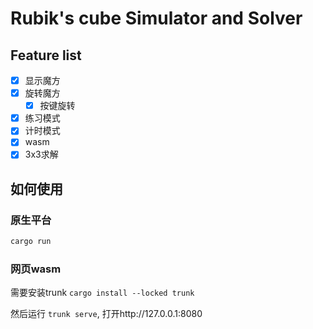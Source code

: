 # Rubik's cube Simulator and Solver

## Feature list

- [x] 显示魔方
- [x] 旋转魔方
    - [x] 按键旋转
- [x] 练习模式
- [x] 计时模式
- [x] wasm
- [x] 3x3求解

## 如何使用

### 原生平台

```bash
cargo run
```

### 网页wasm

需要安装trunk `cargo install --locked trunk`

然后运行 `trunk serve`, 打开http://127.0.0.1:8080